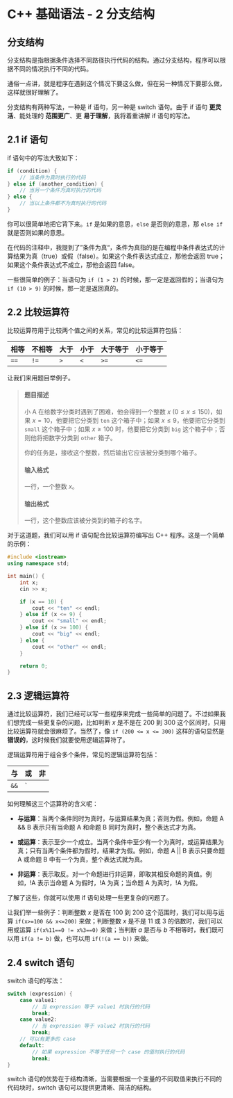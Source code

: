 # C++ 基础语法 - 2 分支结构

## 分支结构

分支结构是指根据条件选择不同路径执行代码的结构。通过分支结构，程序可以根据不同的情况执行不同的代码。

通俗一点讲，就是程序在遇到这个情况下要这么做，但在另一种情况下要那么做，这样就很好理解了。

分支结构有两种写法，一种是 if 语句，另一种是 switch 语句。由于 if 语句 **更灵活**、能处理的 **范围更广**、更 **易于理解**，我将着重讲解 if 语句的写法。

## 2.1 if 语句

if 语句中的写法大致如下：

```cpp
if (condition) {
    // 当条件为真时执行的代码
} else if (another_condition) {
    // 当另一个条件为真时执行的代码
} else {
    // 当以上条件都不为真时执行的代码
}
```

你可以很简单地把它背下来。`if` 是如果的意思，`else` 是否则的意思，那 `else if` 就是否则如果的意思。

在代码的注释中，我提到了”条件为真“，条件为真指的是在编程中条件表达式的计算结果为真（true）或假（false）。如果这个条件表达式成立，那他会返回 true；如果这个条件表达式不成立，那他会返回 false。

一些很简单的例子：当语句为 `if (1 > 2)` 的时候，那一定是返回假的；当语句为 `if (10 > 9)` 的时候，那一定是返回真的。

## 2.2 比较运算符

比较运算符用于比较两个值之间的关系，常见的比较运算符包括：

| 相等   | 不相等  | 大于  | 小于  | 大于等于 | 小于等于 |
| ---- | ---- | --- | --- | ---- | ---- |
| `==` | `!=` | `>` | `<` | `>=` | `<=` |

让我们来用题目举例子。

> #### 题目描述
> 
> 小 A 在给数字分类时遇到了困难，他会得到一个整数 $x$ $(0\le x\le 150)$，如果 $x = 10$，他要把它分类到 `ten` 这个箱子中；如果 $x\le 9$，他要把它分类到 `small` 这个箱子中；如果 $x\ge 100$ 时，他要把它分类到 `big` 这个箱子中；否则他将把数字分类到 `other` 箱子。
> 
> 你的任务是，接收这个整数，然后输出它应该被分类到哪个箱子。
> 
> #### 输入格式
> 
> 一行，一个整数 $x$。
> 
> #### 输出格式
> 
> 一行，这个整数应该被分类到的箱子的名字。

对于这道题，我们可以用 if 语句配合比较运算符编写出 C++ 程序。这是一个简单的示例：

```cpp
#include <iostream>
using namespace std;

int main() {
    int x;
    cin >> x;

    if (x == 10) {
        cout << "ten" << endl;
    } else if (x <= 9) {
        cout << "small" << endl;
    } else if (x >= 100) {
        cout << "big" << endl;
    } else {
        cout << "other" << endl;
    }

    return 0;
}
```

## 2.3 逻辑运算符

通过比较运算符，我们已经可以写一些程序来完成一些简单的问题了。不过如果我们想完成一些更复杂的问题，比如判断 $x$ 是不是在 $200$ 到 $300$ 这个区间时，只用比较运算符就会很麻烦了。当然了，像 `if (200 <= x <= 300)` 这样的语句显然是 **错误的**，这时候我们就要使用逻辑运算符了。

逻辑运算符用于组合多个条件，常见的逻辑运算符包括：

| 与    | 或    | 非   |
| ---- | ---- | --- |
| `&&` | `||` | `!` |

如何理解这三个运算符的含义呢：

- **与运算**：当两个条件同时为真时，与运算结果为真；否则为假。例如，命题 A && B 表示只有当命题 A 和命题 B 同时为真时，整个表达式才为真。

- **或运算**：表示至少一个成立。当两个条件中至少有一个为真时，或运算结果为真；只有当两个条件都为假时，结果才为假。例如，命题 A || B 表示只要命题 A 或命题 B 中有一个为真，整个表达式就为真。

- **非运算**：表示取反。对一个命题进行非运算，即取其相反命题的真值。例如，!A 表示当命题 A 为假时，!A 为真；当命题 A 为真时，!A 为假。

了解了这些，你就可以使用 if 语句处理一些更复杂的问题了。

让我们举一些例子：判断整数 $x$ 是否在 $100$ 到 $200$ 这个范围时，我们可以用与运算 `if(x>=100 && x<=200)` 来做；判断整数 $x$ 是不是 $11$ 或 $3$ 的倍数时，我们可以用或运算 `if(x%11==0 != x%3==0)` 来做；当判断 $a$ 是否与 $b$ 不相等时，我们既可以用 `if(a != b)` 做，也可以用 `if(!(a == b))` 来做。

## 2.4 switch 语句

switch 语句的写法：

```cpp
switch (expression) {
    case value1:
        // 当 expression 等于 value1 时执行的代码
        break;
    case value2:
        // 当 expression 等于 value2 时执行的代码
        break;
    // 可以有更多的 case
    default:
        // 如果 expression 不等于任何一个 case 的值时执行的代码
        break;
}
```

switch 语句的优势在于结构清晰，当需要根据一个变量的不同取值来执行不同的代码块时，switch 语句可以提供更清晰、简洁的结构。
